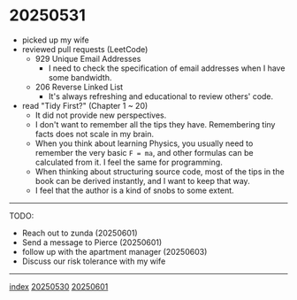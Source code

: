<head><meta name="viewport" content="width=device-width, initial-scale=1.0, user-scalable=yes" /><meta charset="UTF-8"></head>

# 20250531

- picked up my wife
- reviewed pull requests (LeetCode)
	- 929 Unique Email Addresses
		- I need to check the specification of email addresses when I have some bandwidth.
	- 206 Reverse Linked List
		- It's always refreshing and educational to review others' code.
- read "Tidy First?" (Chapter 1 \~ 20)
	- It did not provide new perspectives.
	- I don't want to remember all the tips they have. Remembering tiny facts does not scale in my brain.
	- When you think about learning Physics, you usually need to remember the very basic `F = ma`, and other formulas can be calculated from it. I feel the same for programming.
	- When thinking about structuring source code, most of the tips in the book can be derived instantly, and I want to keep that way.
	- I feel that the author is a kind of snobs to some extent.

---

TODO:

- Reach out to zunda (20250601)
- Send a message to Pierce (20250601)
- follow up with the apartment manager (20250603)
- Discuss our risk tolerance with my wife

---

[index](../../index.html)
[20250530](20250530.html)
[20250601](../06/20250601.html)
